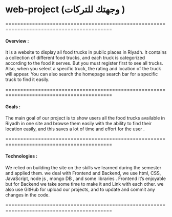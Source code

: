 # web-project (وجهتك للتركات )
==========================================================================================
<h4 >Overview :</h4> 
It is a website to display all food trucks in public places in Riyadh.
 It contains a collection of different food trucks, and each truck is categorized according to the food it serves. But you must register first to see all trucks. Also, when you select a specific truck, the rating and location of the truck will appear. You can also search the homepage search bar for a specific truck to find it easily.
 
 ==========================================================================================
<h4>Goals  :</h4> 
The main goal of our project is to show users all the food trucks available in Riyadh in one site and browse them easily with the ability to find their location easily, and this saves a lot of time and effort for the user .

==========================================================================================
<h4>Technologies : </h4> 
We relied on building the site on the skills we learned during the semester and applied them. we deal with Frontend and Backend, we use html, CSS, JavaScript, node js , mongo DB , and some libraries . Frontend it’s enjoyable but for Backend we take some time to make it and Link with each other. 
we also use GitHub for upload our projects, and to update and commit any changes in the code. 

==========================================================================================





